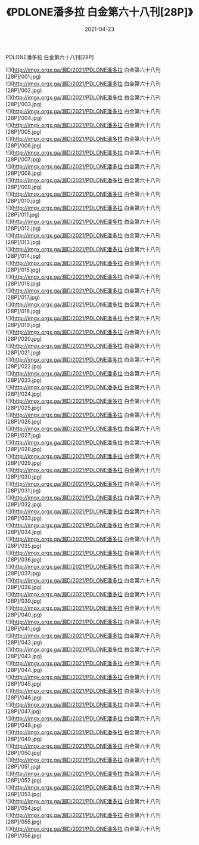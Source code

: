 ﻿---
layout: post
title:  《PDLONE潘多拉 白金第六十八刊[28P]》
date:   2021-04-23
img: http://imgx.orgx.ga/漏D/2021/PDLONE潘多拉 白金第六十八刊[28P]/000.jpg
categories: [美女, 清纯, 唯美]
---

PDLONE潘多拉 白金第六十八刊[28P]

  ![](http://imgx.orgx.ga/漏D/2021/PDLONE潘多拉 白金第六十八刊[28P]/001.jpg) <br> ![](http://imgx.orgx.ga/漏D/2021/PDLONE潘多拉 白金第六十八刊[28P]/002.jpg) <br> ![](http://imgx.orgx.ga/漏D/2021/PDLONE潘多拉 白金第六十八刊[28P]/003.jpg) <br> ![](http://imgx.orgx.ga/漏D/2021/PDLONE潘多拉 白金第六十八刊[28P]/004.jpg) <br> ![](http://imgx.orgx.ga/漏D/2021/PDLONE潘多拉 白金第六十八刊[28P]/005.jpg) <br> ![](http://imgx.orgx.ga/漏D/2021/PDLONE潘多拉 白金第六十八刊[28P]/006.jpg) <br> ![](http://imgx.orgx.ga/漏D/2021/PDLONE潘多拉 白金第六十八刊[28P]/007.jpg) <br> ![](http://imgx.orgx.ga/漏D/2021/PDLONE潘多拉 白金第六十八刊[28P]/008.jpg) <br> ![](http://imgx.orgx.ga/漏D/2021/PDLONE潘多拉 白金第六十八刊[28P]/009.jpg) <br> ![](http://imgx.orgx.ga/漏D/2021/PDLONE潘多拉 白金第六十八刊[28P]/010.jpg) <br> ![](http://imgx.orgx.ga/漏D/2021/PDLONE潘多拉 白金第六十八刊[28P]/011.jpg) <br> ![](http://imgx.orgx.ga/漏D/2021/PDLONE潘多拉 白金第六十八刊[28P]/012.jpg) <br> ![](http://imgx.orgx.ga/漏D/2021/PDLONE潘多拉 白金第六十八刊[28P]/013.jpg) <br> ![](http://imgx.orgx.ga/漏D/2021/PDLONE潘多拉 白金第六十八刊[28P]/014.jpg) <br> ![](http://imgx.orgx.ga/漏D/2021/PDLONE潘多拉 白金第六十八刊[28P]/015.jpg) <br> ![](http://imgx.orgx.ga/漏D/2021/PDLONE潘多拉 白金第六十八刊[28P]/016.jpg) <br> ![](http://imgx.orgx.ga/漏D/2021/PDLONE潘多拉 白金第六十八刊[28P]/017.jpg) <br> ![](http://imgx.orgx.ga/漏D/2021/PDLONE潘多拉 白金第六十八刊[28P]/018.jpg) <br> ![](http://imgx.orgx.ga/漏D/2021/PDLONE潘多拉 白金第六十八刊[28P]/019.jpg) <br> ![](http://imgx.orgx.ga/漏D/2021/PDLONE潘多拉 白金第六十八刊[28P]/020.jpg) <br> ![](http://imgx.orgx.ga/漏D/2021/PDLONE潘多拉 白金第六十八刊[28P]/021.jpg) <br> ![](http://imgx.orgx.ga/漏D/2021/PDLONE潘多拉 白金第六十八刊[28P]/022.jpg) <br> ![](http://imgx.orgx.ga/漏D/2021/PDLONE潘多拉 白金第六十八刊[28P]/023.jpg) <br> ![](http://imgx.orgx.ga/漏D/2021/PDLONE潘多拉 白金第六十八刊[28P]/024.jpg) <br> ![](http://imgx.orgx.ga/漏D/2021/PDLONE潘多拉 白金第六十八刊[28P]/025.jpg) <br> ![](http://imgx.orgx.ga/漏D/2021/PDLONE潘多拉 白金第六十八刊[28P]/026.jpg) <br> ![](http://imgx.orgx.ga/漏D/2021/PDLONE潘多拉 白金第六十八刊[28P]/027.jpg) <br> ![](http://imgx.orgx.ga/漏D/2021/PDLONE潘多拉 白金第六十八刊[28P]/028.jpg) <br> ![](http://imgx.orgx.ga/漏D/2021/PDLONE潘多拉 白金第六十八刊[28P]/029.jpg) <br> ![](http://imgx.orgx.ga/漏D/2021/PDLONE潘多拉 白金第六十八刊[28P]/030.jpg) <br> ![](http://imgx.orgx.ga/漏D/2021/PDLONE潘多拉 白金第六十八刊[28P]/031.jpg) <br> ![](http://imgx.orgx.ga/漏D/2021/PDLONE潘多拉 白金第六十八刊[28P]/032.jpg) <br> ![](http://imgx.orgx.ga/漏D/2021/PDLONE潘多拉 白金第六十八刊[28P]/033.jpg) <br> ![](http://imgx.orgx.ga/漏D/2021/PDLONE潘多拉 白金第六十八刊[28P]/034.jpg) <br> ![](http://imgx.orgx.ga/漏D/2021/PDLONE潘多拉 白金第六十八刊[28P]/035.jpg) <br> ![](http://imgx.orgx.ga/漏D/2021/PDLONE潘多拉 白金第六十八刊[28P]/036.jpg) <br> ![](http://imgx.orgx.ga/漏D/2021/PDLONE潘多拉 白金第六十八刊[28P]/037.jpg) <br> ![](http://imgx.orgx.ga/漏D/2021/PDLONE潘多拉 白金第六十八刊[28P]/038.jpg) <br> ![](http://imgx.orgx.ga/漏D/2021/PDLONE潘多拉 白金第六十八刊[28P]/039.jpg) <br> ![](http://imgx.orgx.ga/漏D/2021/PDLONE潘多拉 白金第六十八刊[28P]/040.jpg) <br> ![](http://imgx.orgx.ga/漏D/2021/PDLONE潘多拉 白金第六十八刊[28P]/041.jpg) <br> ![](http://imgx.orgx.ga/漏D/2021/PDLONE潘多拉 白金第六十八刊[28P]/042.jpg) <br> ![](http://imgx.orgx.ga/漏D/2021/PDLONE潘多拉 白金第六十八刊[28P]/043.jpg) <br> ![](http://imgx.orgx.ga/漏D/2021/PDLONE潘多拉 白金第六十八刊[28P]/044.jpg) <br> ![](http://imgx.orgx.ga/漏D/2021/PDLONE潘多拉 白金第六十八刊[28P]/045.jpg) <br> ![](http://imgx.orgx.ga/漏D/2021/PDLONE潘多拉 白金第六十八刊[28P]/046.jpg) <br> ![](http://imgx.orgx.ga/漏D/2021/PDLONE潘多拉 白金第六十八刊[28P]/047.jpg) <br> ![](http://imgx.orgx.ga/漏D/2021/PDLONE潘多拉 白金第六十八刊[28P]/048.jpg) <br> ![](http://imgx.orgx.ga/漏D/2021/PDLONE潘多拉 白金第六十八刊[28P]/049.jpg) <br> ![](http://imgx.orgx.ga/漏D/2021/PDLONE潘多拉 白金第六十八刊[28P]/050.jpg) <br> ![](http://imgx.orgx.ga/漏D/2021/PDLONE潘多拉 白金第六十八刊[28P]/051.jpg) <br> ![](http://imgx.orgx.ga/漏D/2021/PDLONE潘多拉 白金第六十八刊[28P]/052.jpg) <br> ![](http://imgx.orgx.ga/漏D/2021/PDLONE潘多拉 白金第六十八刊[28P]/053.jpg) <br> ![](http://imgx.orgx.ga/漏D/2021/PDLONE潘多拉 白金第六十八刊[28P]/054.jpg) <br> ![](http://imgx.orgx.ga/漏D/2021/PDLONE潘多拉 白金第六十八刊[28P]/055.jpg) <br> ![](http://imgx.orgx.ga/漏D/2021/PDLONE潘多拉 白金第六十八刊[28P]/056.jpg) <br>
